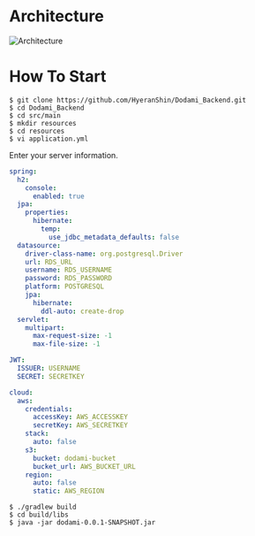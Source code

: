 # Architecture
<img alt="Architecture" src="https://user-images.githubusercontent.com/38368820/69070402-6a55ae80-0a6b-11ea-825c-384e5d644b63.png">

# How To Start
```
$ git clone https://github.com/HyeranShin/Dodami_Backend.git
$ cd Dodami_Backend
$ cd src/main
$ mkdir resources
$ cd resources
$ vi application.yml
```
Enter your server information.
```yml
spring:
  h2:
    console:
      enabled: true
  jpa:
    properties:
      hibernate:
        temp:
          use_jdbc_metadata_defaults: false
  datasource:
    driver-class-name: org.postgresql.Driver
    url: RDS_URL
    username: RDS_USERNAME
    password: RDS_PASSWORD
    platform: POSTGRESQL
    jpa:
      hibernate:
        ddl-auto: create-drop
  servlet:
    multipart:
      max-request-size: -1
      max-file-size: -1

JWT:
  ISSUER: USERNAME
  SECRET: SECRETKEY

cloud:
  aws:
    credentials:
      accessKey: AWS_ACCESSKEY
      secretKey: AWS_SECRETKEY
    stack:
      auto: false
    s3:
      bucket: dodami-bucket
      bucket_url: AWS_BUCKET_URL
    region:
      auto: false
      static: AWS_REGION
```
```
$ ./gradlew build
$ cd build/libs
$ java -jar dodami-0.0.1-SNAPSHOT.jar
```
